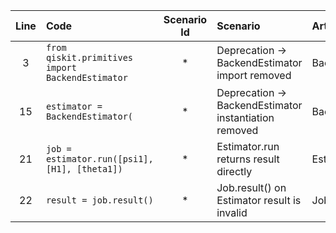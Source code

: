 | Line | Code | Scenario Id | Scenario | Artifact | Refactoring |
| :--: | :--- | :---------: | :------- | :------- | :---------- |
| 3 | `from qiskit.primitives import BackendEstimator` | * | Deprecation -> BackendEstimator import removed | BackendEstimator | `from qiskit.primitives import Estimator` |
| 15 | `estimator = BackendEstimator(` | * | Deprecation -> BackendEstimator instantiation removed | BackendEstimator | `estimator = Estimator(backend=backend, options={"shots": 1024})` |
| 21 | `job = estimator.run([psi1], [H1], [theta1])` | * | Estimator.run returns result directly | Estimator.run | `result = estimator.run([psi1], [H1], [theta1])` |
| 22 | `result = job.result()` | * | Job.result() on Estimator result is invalid | Job.result() |  |

